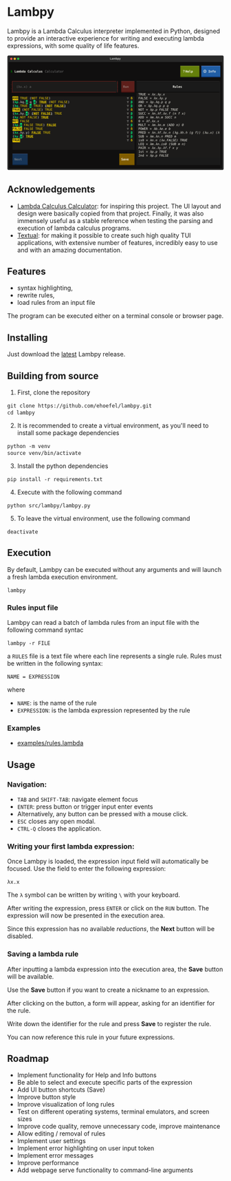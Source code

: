 
# Lambpy

Lambpy is a Lambda Calculus interpreter implemented in Python, designed to
provide an interactive experience for writing and executing lambda
expressions, with some quality of life features.

![](docs/screenshots/3.svg)

## Acknowledgements

 - [Lambda Calculus Calculator](https://lambdacalc.io/): for inspiring this
 project. The UI layout and design were basically copied from that project.
 Finally, it was also immensely useful as a stable reference when testing the
 parsing and execution of lambda calculus programs.
 - [Textual](https://textual.textualize.io/): for making it possible to create
 such high quality TUI applications, with extensive number of features,
 incredibly easy to use and with an amazing documentation.

## Features

- syntax highlighting,
- rewrite rules,
- load rules from an input file

The program can be executed either on a terminal console or browser page.


## Installing

Just download the
[latest](https://github.com/ehoefel/lambpy/releases/tag/v1.0-beta)
Lambpy release.

## Building from source

1. First, clone the repository

```
git clone https://github.com/ehoefel/lambpy.git
cd lambpy
```
2. It is recommended to create a virtual environment, as you'll need to install
   some package dependencies

```
python -m venv
source venv/bin/activate
```

3. Install the python dependencies

```
pip install -r requirements.txt
```

4. Execute with the following command
```
python src/lambpy/lambpy.py
```

5. To leave the virtual environment, use the following command

```
deactivate
```

## Execution

By default, Lambpy can be executed without any arguments and will launch a
fresh lambda execution environment.

```
lambpy
```

### Rules input file

Lambpy can read a batch of lambda rules from an input file with the following
command syntac

```
lambpy -r FILE
```

a `RULES` file is a text file where each line represents a single rule.
Rules must be written in the following syntax:

```
NAME = EXPRESSION
```

where
- `NAME`: is the name of the rule
- `EXPRESSION`: is the lambda expression represented by the rule

### Examples

- [examples/rules.lambda](https://github.com/ehoefel/lambpy/blob/main/examples/rules.lambda)


## Usage

### Navigation:

- `TAB` and `SHIFT-TAB`: navigate element focus
- `ENTER`: press button or trigger input enter events
- Alternatively, any button can be pressed with a mouse click.
- `ESC` closes any open modal.
- `CTRL-Q` closes the application.

### Writing your first lambda expression:

Once Lambpy is loaded, the expression input field will automatically be focused.
Use the field to enter the following expression:

```
λx.x
```
The `λ` symbol can be written by writing `\` with your keyboard.

After writing the expression, press `ENTER` or click on the `RUN` button.
The expression will now be presented in the execution area.

Since this expression has no available *reductions*, the **Next** button
will be disabled.

### Saving a lambda rule

After inputting a lambda expression into the execution area, the **Save** button
will be available.

Use the **Save** button if you want to create a nickname to an expression.

After clicking on the button, a form will appear, asking for an identifier for
the rule.

Write down the identifier for the rule and press **Save** to register the rule.

You can now reference this rule in your future expressions.


## Roadmap

- Implement functionality for Help and Info buttons
- Be able to select and execute specific parts of the expression
- Add UI button shortcuts (Save)
- Improve button style
- Improve visualization of long rules
- Test on different operating systems, terminal emulators, and screen sizes
- Improve code quality, remove unnecessary code, improve maintenance
- Allow editing / removal of rules
- Implement user settings
- Implement error highlighting on user input token
- Implement error messages
- Improve performance
- Add webpage serve functionality to command-line arguments

